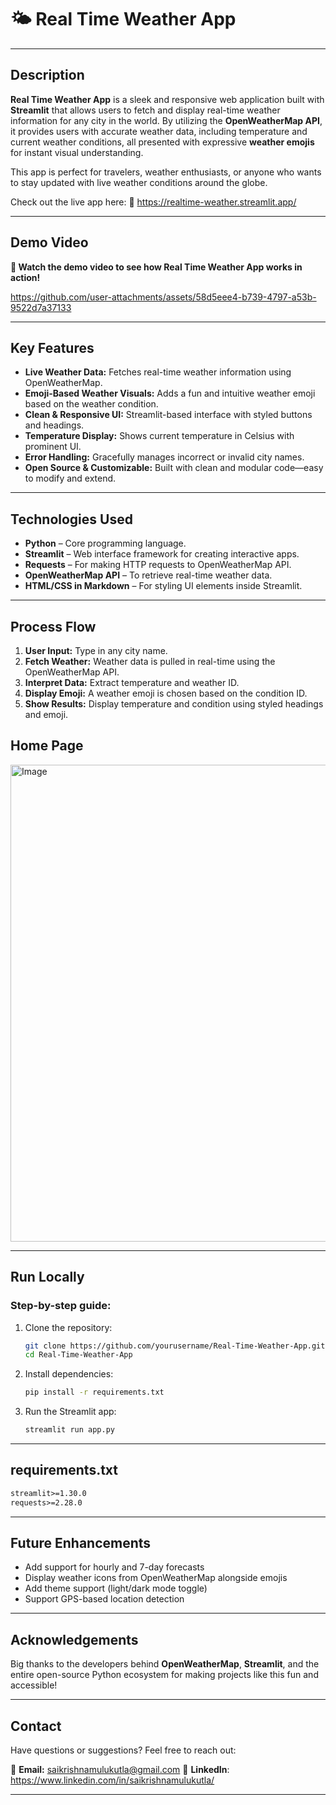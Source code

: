 # 🌤️ Real Time Weather App
---

## Description
**Real Time Weather App** is a sleek and responsive web application built with **Streamlit** that allows users to fetch and display real-time weather information for any city in the world. By utilizing the **OpenWeatherMap API**, it provides users with accurate weather data, including temperature and current weather conditions, all presented with expressive **weather emojis** for instant visual understanding.

This app is perfect for travelers, weather enthusiasts, or anyone who wants to stay updated with live weather conditions around the globe.

Check out the live app here:
🔗 https://realtime-weather.streamlit.app/

---

## Demo Video
**🎥 Watch the demo video to see how Real Time Weather App works in action!**

https://github.com/user-attachments/assets/58d5eee4-b739-4797-a53b-9522d7a37133

---

## Key Features
- **Live Weather Data:** Fetches real-time weather information using OpenWeatherMap.
- **Emoji-Based Weather Visuals:** Adds a fun and intuitive weather emoji based on the weather condition.
- **Clean & Responsive UI:** Streamlit-based interface with styled buttons and headings.
- **Temperature Display:** Shows current temperature in Celsius with prominent UI.
- **Error Handling:** Gracefully manages incorrect or invalid city names.
- **Open Source & Customizable:** Built with clean and modular code—easy to modify and extend.

---

## Technologies Used
- **Python** – Core programming language.
- **Streamlit** – Web interface framework for creating interactive apps.
- **Requests** – For making HTTP requests to OpenWeatherMap API.
- **OpenWeatherMap API** – To retrieve real-time weather data.
- **HTML/CSS in Markdown** – For styling UI elements inside Streamlit.

---

## Process Flow
1. **User Input:** Type in any city name.
2. **Fetch Weather:** Weather data is pulled in real-time using the OpenWeatherMap API.
3. **Interpret Data:** Extract temperature and weather ID.
4. **Display Emoji:** A weather emoji is chosen based on the condition ID.
5. **Show Results:** Display temperature and condition using styled headings and emoji.

## Home Page
<img width="763" alt="Image" src="https://github.com/user-attachments/assets/87776665-d44c-4f83-8b5c-5283d0d58976" />

---
## Run Locally
### Step-by-step guide:
1. Clone the repository:
   ```bash
   git clone https://github.com/yourusername/Real-Time-Weather-App.git
   cd Real-Time-Weather-App
   ```

2. Install dependencies:
   ```bash
   pip install -r requirements.txt
   ```

3. Run the Streamlit app:
   ```bash
   streamlit run app.py
   ```

---

## requirements.txt
```txt
streamlit>=1.30.0
requests>=2.28.0
```
---

## Future Enhancements
- Add support for hourly and 7-day forecasts
- Display weather icons from OpenWeatherMap alongside emojis
- Add theme support (light/dark mode toggle)
- Support GPS-based location detection

---

## Acknowledgements
Big thanks to the developers behind **OpenWeatherMap**, **Streamlit**, and the entire open-source Python ecosystem for making projects like this fun and accessible!

---

## Contact
Have questions or suggestions? Feel free to reach out:

📧 **Email:** [saikrishnamulukutla@gmail.com](mailto:saikrishnamulukutla@gmail.com)
🔗 **LinkedIn**: https://www.linkedin.com/in/saikrishnamulukutla/

---
